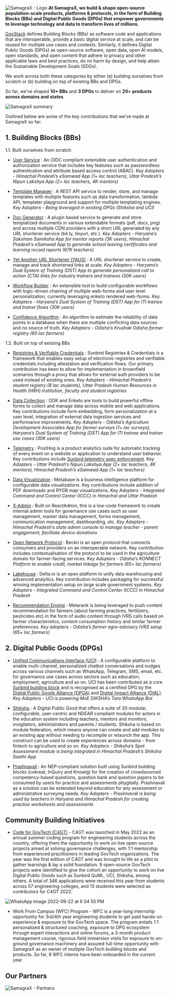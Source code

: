 ![SamagraX - Logo](https://user-images.githubusercontent.com/80503666/192479293-4202ed08-7085-4470-a222-ecf9beac52fd.jpg)
**At SamagraX, we build & shape open-source population-scale products, platforms & protocols, in the form of Building Blocks (BBs) and Digital Public Goods (DPGs) that empower governments to leverage technology and data to transform lives of millions.** 

[GovStack](https://www.govstack.global/) defines Building Blocks (BBs) as software code and applications that are interoperable, provide a basic digital service at scale, and can be reused for multiple use cases and contexts. Similarly, it defines Digital Public Goods (DPGs) as open-source software, open data, open AI models, open standards, and open content that adhere to privacy and other applicable laws and best practices, do no harm by design, and help attain the Sustainable Development Goals (SDGs). 

We work across both these categories by either 
(a) building ourselves from scratch or 
(b) building on top of existing BBs and DPGs.

So far, we’ve shaped **10+ BBs** and **3 DPGs** to deliver on **20+ products across domains and states**. 

![SamagraX summary](https://user-images.githubusercontent.com/80503666/192477510-f2fc35b0-b3fc-438e-bc9a-fc4fe90ef69c.jpg)

Outlined below are some of the key contributions that we’ve made at SamagraX so far:

## 1. Building Blocks (BBs)
1.1. Built ourselves from scratch
- [User Service](https://github.com/Samagra-Development/user-service) : An OIDC compliant extensible user authentication and authorization service that includes key features such as passwordless authentication and attribute based access control (ABAC). *Key Adopters - Himachal Pradesh’s eSamwad App (1+ lac teachers), Uttar Pradesh’s Nipun Lakshya App (2+ lac  teachers, 4K mentors)*

- [Template Manager](https://github.com/Samagra-Development/templater) : A REST API service to render, store, and manage templates with multiple features such as data transformation, lambda API, templater playground and support for multiple templating engines. *Key Adopters - Being leveraged in existing DPGs (Shiksha and UCI)*

- [Doc Generator](https://github.com/Samagra-Development/Doc-Generator) : A plugin based service to generate and store templatized documents in various extendable formats (pdf, docx, png) and across multiple CDN providers with a short URL generated by any URL shortener service (bit.ly, tinyurl, etc.). *Key Adopters - Haryana’s Saksham Samiksha App for mentor reports (3K users), Himachal Pradesh’s eSamwad App to generate school leaving certificates and learning record reports (67K teachers)*

- [Yet Another URL Shortener (YAUS)](https://github.com/Samagra-Development/yaus) : A URL shortener service to create, manage and track shortened links at scale. *Key Adopters - Haryana’s Dual System of Training (DST) App to generate personalized call to action (CTA) links for industry trainers and trainees (30K users)*

- [Workflow Builder](https://github.com/Samagra-Development/workflow) : An extensible tool to build configurable workflows with logic-driven chaining of multiple web-forms and user level personalization, currently leveraging enketo rendered web-forms. *Key Adopters - Haryana’s Dual System of Training (DST) App for ITI trainee and trainer flows (30K users)*

- [Confidence Algorithm](https://github.com/DataGov-SamagraX/confidence_measurement) : An algorithm to estimate the reliability of data points  in a database  when there are multiple conflicting data sources and no source of truth. *Key Adopters - Odisha’s Krushak Odisha farmer registry (60 lac farmers)* 

1.2. Built on top of existing BBs
- [Registries & Verifiable Credentials](https://github.com/Sunbird-RC) : Sunbird Registries & Credentials is a framework that enables easy setup of electronic registries and verifiable credentials including attestation and verification flows. Our primary contribution has been to allow for implementation in brownfield scenarios through a proxy that allows for external auth providers to be used instead of existing ones. *Key Adopters - Himachal Pradesh’s student registry (8 lac students), Uttar Pradesh Human Resources in Health (HRH) institution, faculty and student registries* 

- [Data Collection](https://github.com/Samagra-Development/aggregate) : ODK and Enketo are tools to build powerful offline forms to collect and manage data across mobile and web applications. Key contributions include form embedding, form personalization at a user level, integration of external data ingestion services and performance improvements. *Key Adopters - Odisha’s Agriculture Development Associates App for farmer surveys (1+ lac surveys), Haryana’s Dual System of Training (DST) App for ITI trainee and trainer use cases (30K users)*

- [Telemetry](https://github.com/PostHog/posthog) : PostHog is a product analytics suite for automatic tracking of every event on a website or application to understand user behavior. Key contributions include [Sunbird telemetry spec enforcement](https://github.com/pratik2315/telemetry-documentation/blob/docs-branch/docs/overview-telemetry.md#specifications-followed-by-telemetry-samagra). *Key Adopters - Uttar Pradesh’s Nipun Lakshya App (2+ lac  teachers, 4K mentors), Himachal Pradesh’s eSamwad App (1+ lac teachers)*

- [Data Visualization](https://github.com/Samagra-Development/metabase) : Metabase is a business intelligence platform for configurable data visualizations. Key contributions include addition of PDF downloads and RYGB map visualizations. *Key Adopters - Integrated Command and Control Center (ICCC) in Himachal and Uttar Pradesh*   

- [X-Admin](https://github.com/Samagra-Development/x-admin) : Built on ReactAdmin, this is a low-code framework to create internal admin tools for governance use cases such as user management, master data management, forms management, communication management, dashboarding, etc. *Key Adopters - Himachal Pradesh’s state admin console to manage teacher - parent engagement, facilitate device donations*

- [Open Network Protocol](https://github.com/beckn) : Beckn is an open protocol that connects consumers and providers on an interoperable network. Key contribution includes contextualisation of the protocol to be used in the agriculture domain for farmer-facing services. *Key Adopters - Odisha’s KONNECT Platform to enable credit, market linkage for farmers (65+ lac farmers)*

- [Lakehouse](https://github.com/DataGov-SamagraX) : Delta.io is an open platform to unify data warehousing and advanced analytics. Key contribution includes packaging for successful winning implementation setup on large scale government systems. *Key Adopters - Integrated Command and Control Center (ICCC) in Himachal Pradesh*

- [Recommendation Engine](https://github.com/DataGov-SamagraX/KO_Metarank_implementation) : Metarank is being leveraged to push content recommendation for farmers (about farming practices, fertilizers, pesticides etc) in the form of audio content through IVRS calls based on farmer characteristics, content consumption history and similar farmer preferences. *Key adopters - Odisha’s farmer agro-advisory IVRS setup (65+ lac farmers)*

## 2. Digital Public Goods (DPGs)
- [Unified Communications Interface (UCI)](https://uci.sunbird.org/) : A configurable platform to enable multi-channel, personalized chatbot conversations and nudges across various channels such as WhatsApp, Telegram, SMS, email, etc. for governance use cases across sectors such as education, employment, agriculture and so on. UCI has been contributed as a core [Sunbird building block](https://www.sunbird.org/building-blocks) and is recognised as a certified DPG by the [Digital Public Goods Alliance (DPGA)](https://digitalpublicgoods.net/registry/sunbird-uci.html) and [Digital Impact Alliance (DIAL)](https://solutions.dial.community/products/sunbird_uci). *Key Adopters - UCI is powering MoE DIKSHA’s Tara WhatsApp Bot*

- [Shiksha](https://github.com/shiksha-platform) : A Digital Public Good that offers a suite of 20 modular, configurable, user-centric and NDEAR compliant modules for actors in the education system including teachers, mentors and monitors, invigilators, administrators and parents / students. Shiksha is based on module federation, which means anyone can create and add modules to an existing app without needing to recompile or relaunch the app. This construct can be used to create experiences across domains - from fintech to agriculture and so on. *Key Adopters - Shiksha’s Spot Assessment module is being integrated in Himachal Pradesh’s Shiksha Saathi App* 

- [Prashnavali](https://drive.google.com/file/d/1lLft4ujpVKNQaGyXJOy48pMOLYlVHifa/view) : An NEP-compliant solution built using Sunbird building blocks (cokreat, InQuiry and Knowlg) for the creation of crowdsourced competency-based questions, question bank and question papers to be consumed by users for practice and assessments phygitally. Prashnavali as a solution can be extended beyond education for any assessment or administrative surveying needs. *Key Adopters - Prashnavali is being used by teachers in Haryana and Himachal Pradesh for creating practise worksheets and assessments*

## Community Building Initiatives
- [Code for GovTech (C4GT)](https://www.codeforgovtech.in/) - C4GT was launched in May 2022 as an annual summer coding program for engineering students across the country, offering them the opportunity to work on live open-source projects aimed at solving governance challenges, with 1:1 mentorship from experienced practitioners in leading GovTech organizations. The year was the first edition of C4GT and was brought to life as a pilot to gather learnings & lay a solid foundation. 9 open-source GovTech projects were identified to give the cohort an opportunity to work on live Digital Public Goods such as Sunbird QuML, UCI, Shiksha, among others. A total of 346 applications were received this year from students across 57 engineering colleges, and 13 students were selected as contributors for C4GT 2022. 

![WhatsApp Image 2022-09-22 at 6 04 55 PM](https://user-images.githubusercontent.com/80503666/192440242-10c93e86-a844-4e8b-8e18-5a577caa9241.jpeg)

- Work From Campus (WFC) Program - WFC is a year-long internship opportunity for 3rd/4th year engineering students to get paid hands-on experience & exposure to the GovTech space. The program entails 1:1 personalized & structured coaching, exposure to DPG ecosystem through expert interactions and online forums, a 3-month product management course, rigorous field immersion visits for exposure to on-ground governance machinery and assured full-time opportunity with SamagraX as an owner of multiple GovTech building blocks and products. So far, 8 WFC interns have been onboarded in the current year.

## Our Partners

![SamagraX - Partners](https://user-images.githubusercontent.com/80503666/192477697-7ab07274-d8db-49f6-b05b-719b8adf40d8.jpg)
